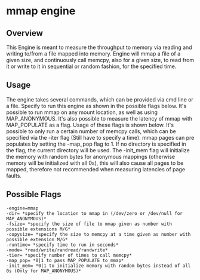 # mmap engine

## Overview

This Engine is meant to measure the throughput to memory via reading and writing to/from a file mapped into memory. Engine will mmap a file of a given size, and continuously call memcpy, also for a given size, to read from it or write to it in sequential or random fashion, for the specified time.

## Usage

The engine takes several commands, which can be provided via cmd line or a file. Specify to run this engine as shown in the possible flags below. It's possible to run mmap on any mount location, as well as using MAP_ANONYMOUS. It's also possible to measure the latency of mmap with MAP_POPULATE as a flag. Usage of these flags is shown below. It's possible to only run a certain number of memcpy calls, which can be specified via the -iter flag (Still have to specify a time). mmap pages can pre populates by setting the -map_pop flag to 1. If no directory is specified in the flag, the current directory will be used. The -init_mem flag will initialize the memory with random bytes for anonymous mappings (otherwise memory will be initialized with all 0s), this will also cause all pages to be mapped, therefore not recommended when measuring latencies of page faults.

## Possible Flags

```shell
-engine=mmap
-dir= *specify the location to mmap in (/dev/zero or /dev/null for MAP_ANONYMOUS)*
-fsize= *specify the size of file to mmap given as number with possible extensions M/G*
-copysize= *specify the size to memcpy at a time given as number with possible extension M/G*
-runtime= *specify time to run in seconds*
-mode= *read/write/randread/randwrite*
-tier= *specify number of times to call memcpy*
-map_pop= *0|1 to pass MAP_POPULATE to mmap*
-init_mem= *0|1 to initialize memory with random bytes instead of all 0s (Only for MAP_ANONYMOUS)*
```
